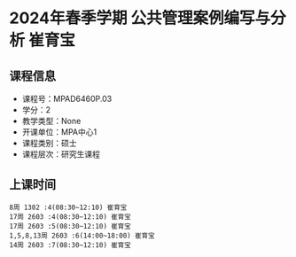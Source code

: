 # 2024年春季学期 公共管理案例编写与分析 崔育宝






## 课程信息

- 课程号：MPAD6460P.03
- 学分：2
- 教学类型：None
- 开课单位：MPA中心1
- 课程类别：硕士
- 课程层次：研究生课程

## 上课时间

```
8周 1302 :4(08:30~12:10) 崔育宝
17周 2603 :4(08:30~12:10) 崔育宝
17周 2603 :5(08:30~12:10) 崔育宝
1,5,8,13周 2603 :6(14:00~18:00) 崔育宝
14周 2603 :7(08:30~12:10) 崔育宝
```

